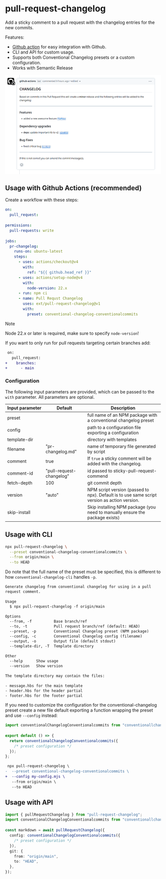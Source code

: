 # pull-request-changelog

Add a sticky comment to a pull request with the changelog entries for the new commits.

Features:

- [Github action](https://github.com/marketplace/actions/pull-requst-changelog) for easy integration with Github.
- CLI and API for custom usage.
- Supports both Conventional Changelog presets or a custom configuration.
- Works with Semantic Release

![example comment](example-comment.png)

## Usage with Github Actions (recommended)

Create a workflow with these steps:

```yaml
on:
  pull_request:

permissions:
  pull-requests: write

jobs:
  pr-changelog:
    runs-on: ubuntu-latest
    steps:
      - uses: actions/checkout@v4
        with:
          ref: "${{ github.head_ref }}"
      - uses: actions/setup-node@v4
        with:
          node-version: 22.x
      - run: npm ci
      - name: Pull Requst Changelog
        uses: ext/pull-request-changelog@v1
        with:
          preset: conventional-changelog-conventionalcommits
```

> [!NOTE]
> Node 22.x or later is required, make sure to specify `node-version`!

If you want to only run for pull requests targeting certain branches add:

```diff
 on:
   pull_request:
+    branches:
+      - main
```

### Configuration

The following input parameters are provided, which can be passed to the `with` parameter.
All parameters are optional.

<!-- ACTION INPUTS BEGIN -->

<!-- prettier-ignore -->
Input&nbsp;parameter | Default | Description
--- | --- | ---
preset |  | full name of an NPM package with a conventional changelog preset
config |  | path to a configuration file exporting a configuration
template-dir |  | directory with templates
filename | "pr-changelog.md" | name of temporary file generated by script
comment | true | If `true` a sticky comment will be added with the changelog.
comment-id | "pull-request-changelog" | id passed to sticky-pull-request-commend
fetch-depth | 100 | git commit depth
version | "auto" | NPM script version (passed to npx). Default is to use same script version as action version.
skip-install |  | Skip installing NPM package (you need to manually ensure the package exists)

<!-- ACTION INPUTS END -->

## Usage with CLI

```bash
npx pull-request-changelog \
  --preset conventional-changelog-conventionalcommits \
  --from origin/main \
  --to HEAD
```

Do note that the full name of the preset must be specified, this is different to how `conventional-changelog-cli` handles `-p`.

<!-- CLI USAGE BEGIN -->

```plaintext
Generate changelog from conventional changelog for using in a pull request comment.

Usage
  $ npx pull-request-changelog -f origin/main

Options
  --from, -f          Base branch/ref
  --to, -t            Pull request branch/ref (default: HEAD)
  --preset, -p        Conventional Changelog preset (NPM package)
  --config, -c        Conventional Changelog config (filename)
  --output, -o        Output file (default stdout)
  --template-dir, -T  Template directory

Other
  --help      Show usage
  --version   Show version

The template directory may contain the files:

- message.hbs for the main template
- header.hbs for the header partial
- footer.hbs for the footer partial
```

<!-- CLI USAGE END -->

If you need to customize the configuration for the conventional-changelog preset create a new file default exporting a function wrapping the preset and use `--config` instead:

```ts
import conventionalChangelogConventionalcommits from "conventionallchangelog-conventionalcommits";

export default () => {
  return conventionalChangelogConventionalcommits({
    /* preset configuration */
  });
};
```

```diff
 npx pull-request-changelog \
-  --preset conventional-changelog-conventionalcommits \
+  --config my-config.mjs \
   --from origin/main \
   --to HEAD
```

## Usage with API

```ts
import { pullRequestChangelog } from "pull-request-changelog";
import conventionalChangelogConventionalcommits from "conventionallchangelog-conventionalcommits";

const markdown = await pullRequestChangelog({
  config: conventionalChangelogConventionalcommits({
    /* preset configuration */
  }),
  git: {
    from: "origin/main",
    to: "HEAD",
  },
});
```
